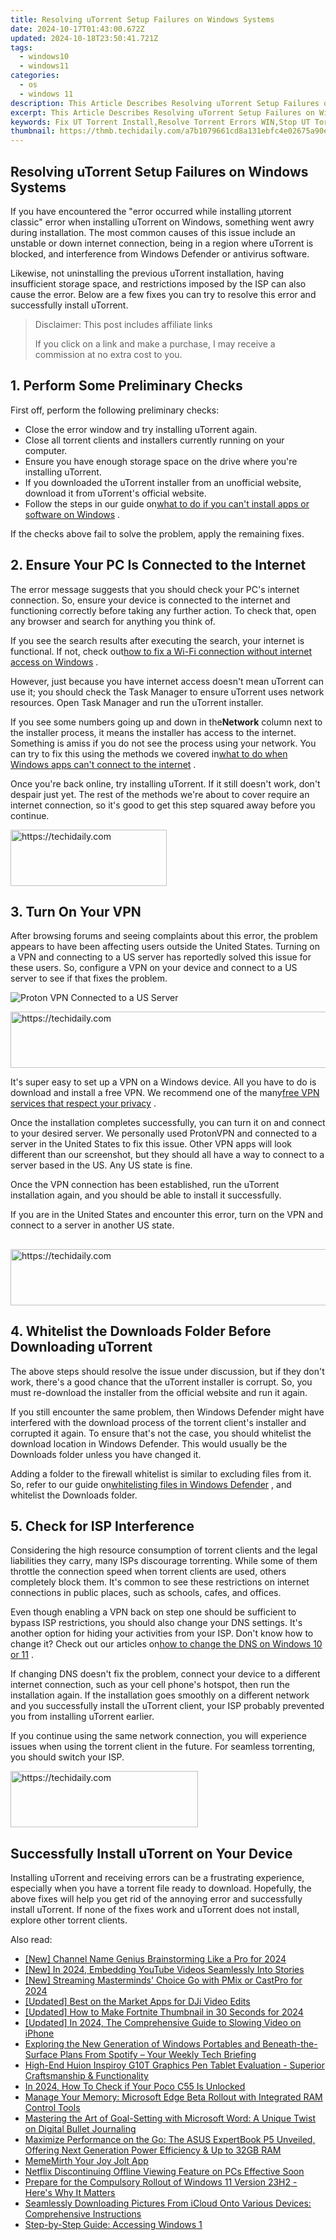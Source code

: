 ```yaml
---
title: Resolving uTorrent Setup Failures on Windows Systems
date: 2024-10-17T01:43:00.672Z
updated: 2024-10-18T23:50:41.721Z
tags:
  - windows10
  - windows11
categories:
  - os
  - windows 11
description: This Article Describes Resolving uTorrent Setup Failures on Windows Systems
excerpt: This Article Describes Resolving uTorrent Setup Failures on Windows Systems
keywords: Fix UT Torrent Install,Resolve Torrent Errors WIN,Stop UT Torrent Crashes PC,Win UT Torrent Setup Help,Correct Windows UT Failures,Remedy UT Torrent WIN Setup,Overcome WINU T Torrent Issues
thumbnail: https://thmb.techidaily.com/a7b1079661cd8a131ebfc4e02675a90ed3f73ee624780bb20b2d8532eb393d21.jpg
---
```


## Resolving uTorrent Setup Failures on Windows Systems

 If you have encountered the "error occurred while installing μtorrent classic" error when installing uTorrent on Windows, something went awry during installation. The most common causes of this issue include an unstable or down internet connection, being in a region where uTorrent is blocked, and interference from Windows Defender or antivirus software.

 Likewise, not uninstalling the previous uTorrent installation, having insufficient storage space, and restrictions imposed by the ISP can also cause the error. Below are a few fixes you can try to resolve this error and successfully install uTorrent.

>  Disclaimer: This post includes affiliate links
>
>  If you click on a link and make a purchase, I may receive a commission at no extra cost to you.
>

## 1\. Perform Some Preliminary Checks

First off, perform the following preliminary checks:

* Close the error window and try installing uTorrent again.
* Close all torrent clients and installers currently running on your computer.
* Ensure you have enough storage space on the drive where you're installing uTorrent.
* If you downloaded the uTorrent installer from an unofficial website, download it from uTorrent's official website.
* Follow the steps in our guide on[what to do if you can't install apps or software on Windows](https://www.makeuseof.com/tag/try-windows-software-wont-install/) .

 If the checks above fail to solve the problem, apply the remaining fixes.

## 2\. Ensure Your PC Is Connected to the Internet

 The error message suggests that you should check your PC's internet connection. So, ensure your device is connected to the internet and functioning correctly before taking any further action. To check that, open any browser and search for anything you think of.

 If you see the search results after executing the search, your internet is functional. If not, check out[how to fix a Wi-Fi connection without internet access on Windows](https://www.makeuseof.com/tag/no-internet-access-fix-windows/) .

 However, just because you have internet access doesn't mean uTorrent can use it; you should check the Task Manager to ensure uTorrent uses network resources. Open Task Manager and run the uTorrent installer.

 If you see some numbers going up and down in the**Network** column next to the installer process, it means the installer has access to the internet. Something is amiss if you do not see the process using your network. You can try to fix this using the methods we covered in[what to do when Windows apps can't connect to the internet](https://www.makeuseof.com/windows-apps-cant-connect-internet/) .

 Once you're back online, try installing uTorrent. If it still doesn't work, don't despair just yet. The rest of the methods we're about to cover require an internet connection, so it's good to get this step squared away before you continue.

<!-- affiliate ads begin -->
<a href="https://bluettius.sjv.io/c/5597632/2139116/17108" target="_top" id="2139116">
  <img src="//a.impactradius-go.com/display-ad/17108-2139116" border="0" alt="https://techidaily.com" width="250" height="90"/>
</a>
<img height="0" width="0" src="https://bluettius.sjv.io/i/5597632/2139116/17108" style="position:absolute;visibility:hidden;" border="0" />
<!-- affiliate ads end -->

## 3\. Turn On Your VPN

 After browsing forums and seeing complaints about this error, the problem appears to have been affecting users outside the United States. Turning on a VPN and connecting to a US server has reportedly solved this issue for these users. So, configure a VPN on your device and connect to a US server to see if that fixes the problem.

![Proton VPN Connected to a US Server](https://static1.makeuseofimages.com/wordpress/wp-content/uploads/2023/04/proton-vpn-connected-to-a-us-server.jpg)

<!-- affiliate ads begin -->
<a href="https://laganoo.pxf.io/c/5597632/1528688/16446" target="_top" id="1528688">
  <img src="//a.impactradius-go.com/display-ad/16446-1528688" border="0" alt="https://techidaily.com" width="728" height="90"/>
</a>
<img height="0" width="0" src="https://laganoo.pxf.io/i/5597632/1528688/16446" style="position:absolute;visibility:hidden;" border="0" />
<!-- affiliate ads end -->

 It's super easy to set up a VPN on a Windows device. All you have to do is download and install a free VPN. We recommend one of the many[free VPN services that respect your privacy](https://www.makeuseof.com/tag/7-completely-free-vpn-services-protect-privacy/) .

 Once the installation completes successfully, you can turn it on and connect to your desired server. We personally used ProtonVPN and connected to a server in the United States to fix this issue. Other VPN apps will look different than our screenshot, but they should all have a way to connect to a server based in the US. Any US state is fine.

 Once the VPN connection has been established, run the uTorrent installation again, and you should be able to install it successfully.

 If you are in the United States and encounter this error, turn on the VPN and connect to a server in another US state.

##

<!-- affiliate ads begin -->
<a href="https://appsumo.8odi.net/c/5597632/2151855/7443" target="_top" id="2151855">
  <img src="//a.impactradius-go.com/display-ad/7443-2151855" border="0" alt="https://techidaily.com" width="728" height="90"/>
</a>
<img height="0" width="0" src="https://appsumo.8odi.net/i/5597632/2151855/7443" style="position:absolute;visibility:hidden;" border="0" />
<!-- affiliate ads end -->

## 4\. Whitelist the Downloads Folder Before Downloading uTorrent

 The above steps should resolve the issue under discussion, but if they don't work, there's a good chance that the uTorrent installer is corrupt. So, you must re-download the installer from the official website and run it again.

 If you still encounter the same problem, then Windows Defender might have interfered with the download process of the torrent client's installer and corrupted it again. To ensure that's not the case, you should whitelist the download location in Windows Defender. This would usually be the Downloads folder unless you have changed it.

 Adding a folder to the firewall whitelist is similar to excluding files from it. So, refer to our guide on[whitelisting files in Windows Defender](https://www.makeuseof.com/how-to-whitelist-files-windows-defender/) , and whitelist the Downloads folder.

## 5\. Check for ISP Interference

 Considering the high resource consumption of torrent clients and the legal liabilities they carry, many ISPs discourage torrenting. While some of them throttle the connection speed when torrent clients are used, others completely block them. It's common to see these restrictions on internet connections in public places, such as schools, cafes, and offices.

 Even though enabling a VPN back on step one should be sufficient to bypass ISP restrictions, you should also change your DNS settings. It's another option for hiding your activities from your ISP. Don't know how to change it? Check out our articles on[how to change the DNS on Windows 10 or 11](https://www.makeuseof.com/tag/change-dns-increase-internet-speed/) .

 If changing DNS doesn't fix the problem, connect your device to a different internet connection, such as your cell phone's hotspot, then run the installation again. If the installation goes smoothly on a different network and you successfully install the uTorrent client, your ISP probably prevented you from installing uTorrent earlier.

 If you continue using the same network connection, you will experience issues when using the torrent client in the future. For seamless torrenting, you should switch your ISP.

<!-- affiliate ads begin -->
<a href="https://laganoo.pxf.io/c/5597632/1484951/16446" target="_top" id="1484951">
  <img src="//a.impactradius-go.com/display-ad/16446-1484951" border="0" alt="https://techidaily.com" width="300" height="90"/>
</a>
<img height="0" width="0" src="https://laganoo.pxf.io/i/5597632/1484951/16446" style="position:absolute;visibility:hidden;" border="0" />
<!-- affiliate ads end -->

## Successfully Install uTorrent on Your Device

 Installing uTorrent and receiving errors can be a frustrating experience, especially when you have a torrent file ready to download. Hopefully, the above fixes will help you get rid of the annoying error and successfully install uTorrent. If none of the fixes work and uTorrent does not install, explore other torrent clients.

<ins class="adsbygoogle"
     style="display:block"
     data-ad-format="autorelaxed"
     data-ad-client="ca-pub-7571918770474297"
     data-ad-slot="1223367746"></ins>

<ins class="adsbygoogle"
     style="display:block"
     data-ad-client="ca-pub-7571918770474297"
     data-ad-slot="8358498916"
     data-ad-format="auto"
     data-full-width-responsive="true"></ins>

<span class="atpl-alsoreadstyle">Also read:</span>
<div><ul>
<li><a href="https://facebook-record-videos.techidaily.com/new-channel-name-genius-brainstorming-like-a-pro-for-2024/"><u>[New] Channel Name Genius Brainstorming Like a Pro for 2024</u></a></li>
<li><a href="https://instagram-video-recordings.techidaily.com/new-in-2024-embedding-youtube-videos-seamlessly-into-stories/"><u>[New] In 2024, Embedding YouTube Videos Seamlessly Into Stories</u></a></li>
<li><a href="https://fox-http.techidaily.com/new-streaming-masterminds-choice-go-with-pmix-or-castpro-for-2024/"><u>[New] Streaming Masterminds' Choice Go with PMix or CastPro for 2024</u></a></li>
<li><a href="https://extra-resources.techidaily.com/updated-best-on-the-market-apps-for-dji-video-edits/"><u>[Updated] Best on the Market Apps for DJi Video Edits</u></a></li>
<li><a href="https://eaxpv-info.techidaily.com/updated-how-to-make-fortnite-thumbnail-in-30-seconds-for-2024/"><u>[Updated] How to Make Fortnite Thumbnail in 30 Seconds for 2024</u></a></li>
<li><a href="https://desktop-recording.techidaily.com/updated-in-2024-the-comprehensive-guide-to-slowing-video-on-iphone/"><u>[Updated] In 2024, The Comprehensive Guide to Slowing Video on iPhone</u></a></li>
<li><a href="https://windows11.techidaily.com/exploring-the-new-generation-of-windows-portables-and-beneath-the-surface-plans-from-spotify-your-weekly-tech-briefing/"><u>Exploring the New Generation of Windows Portables and Beneath-the-Surface Plans From Spotify – Your Weekly Tech Briefing</u></a></li>
<li><a href="https://buynow-info.techidaily.com/high-end-huion-inspiroy-g10t-graphics-pen-tablet-evaluation-superior-craftsmanship-and-functionality/"><u>High-End Huion Inspiroy G10T Graphics Pen Tablet Evaluation - Superior Craftsmanship & Functionality</u></a></li>
<li><a href="https://sim-unlock.techidaily.com/in-2024-how-to-check-if-your-poco-c55-is-unlocked-by-drfone-android/"><u>In 2024, How To Check if Your Poco C55 Is Unlocked</u></a></li>
<li><a href="https://windows11.techidaily.com/manage-your-memory-microsoft-edge-beta-rollout-with-integrated-ram-control-tools/"><u>Manage Your Memory: Microsoft Edge Beta Rollout with Integrated RAM Control Tools</u></a></li>
<li><a href="https://windows11.techidaily.com/mastering-the-art-of-goal-setting-with-microsoft-word-a-unique-twist-on-digital-bullet-journaling/"><u>Mastering the Art of Goal-Setting with Microsoft Word: A Unique Twist on Digital Bullet Journaling</u></a></li>
<li><a href="https://windows11.techidaily.com/maximize-performance-on-the-go-the-asus-expertbook-p5-unveiled-offering-next-generation-power-efficiency-and-up-to-32gb-ram/"><u>Maximize Performance on the Go: The ASUS ExpertBook P5 Unveiled, Offering Next Generation Power Efficiency & Up to 32GB RAM</u></a></li>
<li><a href="https://extra-hints.techidaily.com/mememirth-your-joy-jolt-app/"><u>MemeMirth Your Joy Jolt App</u></a></li>
<li><a href="https://windows11.techidaily.com/netflix-discontinuing-offline-viewing-feature-on-pcs-effective-soon/"><u>Netflix Discontinuing Offline Viewing Feature on PCs Effective Soon</u></a></li>
<li><a href="https://windows11.techidaily.com/prepare-for-the-compulsory-rollout-of-windows-11-version-23h2-heres-why-it-matters/"><u>Prepare for the Compulsory Rollout of Windows 11 Version 23H2 - Here's Why It Matters</u></a></li>
<li><a href="https://windows11.techidaily.com/seamlessly-downloading-pictures-from-icloud-onto-various-devices-comprehensive-instructions/"><u>Seamlessly Downloading Pictures From iCloud Onto Various Devices: Comprehensive Instructions</u></a></li>
<li><a href="https://windows11.techidaily.com/step-by-step-guide-accessing-windows-1/"><u>Step-by-Step Guide: Accessing Windows 1</u></a></li>
</ul></div>

